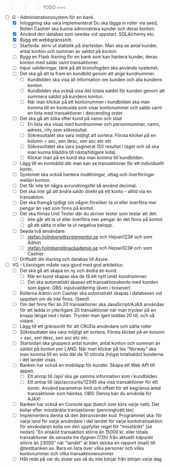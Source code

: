 >>> TODO <<<
- [ ] G - Administrationssystem för en bank.
    - [x] Inloggning ska vara implementerat
        Du ska lägga in roller via seed, Rollen Cashier ska kunna administrera kunder och deras konton.
    - [x] Använd den databas som seedas vid uppstart, SQLAlchemy etc.
    - [x] Bygg ett webbgränssnitt.
    - [ ] Startsida: skriv ut statistik på startsidan. Man ska se antal kunder, antal konton och summan av saldot på konton.
    - [ ] Bygg en Flask lösning för en bank som kan hantera kunder, deras konton med saldo samt transaktioner.
    - [ ] Input valideringar, tänk på att kronofogden ska använda systemet.
    - [ ] Det ska gå att ta fram en kundbild genom att ange kundnummer.
        - [ ] Kundbilden ska visa all information om kunden och alla kundens konton.
        - [ ] Kundbilden ska också visa det totala saldot för kunden genom att summera saldot på kundens konton.
        - [ ] När man klickar på ett kontonummer i kundbilden ska man komma till en kontosida som visar kontonummer och saldo samt en lista med transaktioner i descending order. 
    - [ ] Det ska gå att söka efter kund på namn och stad
        - [ ] En lista ska visas med kundnummer och personnummer, namn, adress, city som sökresultat.
        - [ ] Sökresultatet ska vara möjligt att sortera. Första klicket på en kolumn = asc, sen desc, sen asc etc etc
        - [ ] Sökresultatet ska vara paginerat (50 resultat i taget och så ska man kunna bläddra till nästa/tidigare sida).
        - [ ] Klickar man på en kund ska man komma till kundbilden.
    - [ ] Lägg till en kontobild där man kan se transaktioner för ett individuellt konto.
    - [ ] Systemet ska också hantera insättningar, uttag och överföringar mellan konton.
    - [ ] Det får inte bli några avrundningsfel så använd decimal.
    - [ ] Det ska inte gå att ändra saldo direkt på ett konto - alltid via en transaktion.
    - [ ] Det ska framgå tydligt om någon försöker ta ut eller överföra mer pengar än vad som finns på kontot.
    - [ ] Det ska finnas Unit Tester där du skriver tester som testar att det:
        - [ ] inte går att ta ut eller överföra mer pengar än det finns på kontot.
        - [ ] gå att sätta in eller ta ut negativa belopp.
    - [ ] Seeda två användare:
        - [ ] stefan.holmberg@systementor.se och Hejsan123# och som Admin
        - [ ] stefan.holmberg@nackademin.se och Hejsan123# och som Cashier
    - [ ] Driftsätt din lösning och databas till Azure.
- [ ] VG - Lösningen måste vara gjord med god arkitektur.
    - [ ] Det ska gå att skapa en ny och ändra en kund.
        - [ ] När en kund skapas ska de få ett nytt unikt kundnummer.
        - [ ] Det ska automatiskt skapas ett transaktionskonto med kunden som ägare. OBS: inputvalidering (även i browser)
    - [ ] Rollerna Admin och Cashier ska automatiskt skapas i databasen vid uppstart om de inte finns. (Seed)
    - [ ] Om det finns fler än 20 transaktioner ska JavaScript/AJAX användas för att ladda in ytterligare 20 transaktioner när man trycker på
    en knapp längst ned i listan. Trycker man igen laddas 20 till, och så vidare.
    - [ ] Lägg till ett gränssnitt för att CRUDa användare och sätta roller 
    - [ ] Sökresultatet ska vara möjligt att sortera. Första klicket på en kolumn = asc, sen desc, sen asc etc etc.
    - [ ] Startsidan ska gruppera antal kunder, antal konton och summan av saldot på konton per LAND. När man klickar på tex "Norway" ska man komma till en sida där de 10 största (högst totalsaldo) kunderna i det landet visas. 
    - [ ] Banken har också en mobilapp för kunder. Skapa ett Web API till appen.
        - [ ] Ett anrop till /api/<kundid> ska ge samma information som i kundbilden.
        - [ ] Ett antop till /api/accounts/12345 ska visa transaktioner för ett konto. Använd parametrar limit och offset för att begränsa antal transaktioner som hämtas. OBS: Denna kan du använda för AJAX!
    - [ ] Banken har också en Console app (batch som körs varje natt). Det kollar efter misstänkta transaktioner (penningtvätt tex)
    - [ ] Implementera denna så den återanvänder kod. Programmet ska:
        för varje land
            för varje användare i det landet
                för varje kontotransaktion för användaren kolla om den uppfyller regel för "misstänkt" (se nedan)
                "En enskild transaktion större än 15000 kr, eller totala transaktioner de senaste tre dygnen (72h) från aktuellt tidpunkt större än 23000"
        när "landet" är klart skicka en rapport (mail) till <land>@testbanken.se.
        Bara en lista över vilka personer och vilka kontonummer och vilka transaktionenummer
    - [ ] Håll reda på var du slutar sas så du inte börjar från början varje dag
